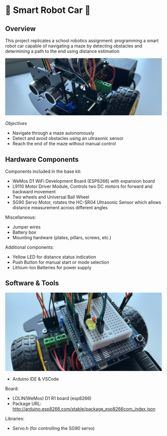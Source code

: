 # :wrench: Smart Robot Car :car:

## Overview

This project replicates a school robotics assignment: programming a smart robot car capable of navigating a maze by detecting obstacles and determining a path to the end using distance estimation

<img loading="lazy" src="./img/banner_sm.jpg"/>

*Objectives*
- Navigate through a maze autonomously
- Detect and avoid obstacles using an ultrasonic sensor
- Reach the end of the maze without manual control

## Hardware Components

Components included in the base kit:
- WeMos D1 WiFi Development Board (ESP8266) with expansion board
- L9110 Motor Driver Module, Controls two DC motors for forward and backward movement
- Two wheels and Universal Ball Wheel
- SG90 Servo Motor, rotates the HC-SR04 Ultrasonic Sensor which allows distance measurement across different angles

Miscellaneous:
- Jumper wires
- Battery box
- Mounting hardware (plates, pillars, screws, etc.)

Additional components:
- Yellow LED for distance status indication
- Push Button for manual start or mode selection
- Lithium-Ion Batteries for power supply

## Software & Tools

<img loading="lazy" src="./img/board_sm.jpg"/>

- Arduino IDE & VSCode

Board:
- LOLIN(WeMos) D1 R1 board (esp8266)
- Package URL: http://arduino.esp8266.com/stable/package_esp8266com_index.json

Libraries:
- Servo.h (for controlling the SG90 servo)

